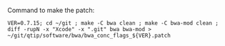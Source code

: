 Command to make the patch:

``` VER=0.7.15; cd ~/git ; make -C bwa clean ; make -C bwa-mod clean ; diff -rupN -x "Xcode" -x ".git" bwa bwa-mod > ~/git/qtip/software/bwa/bwa_conc_flags_${VER}.patch ```
